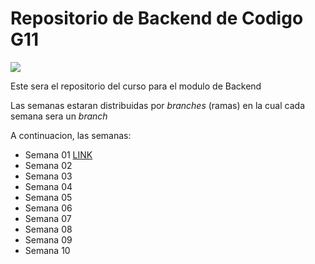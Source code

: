 # Repositorio de Backend de Codigo G11

<p align>
    <img src="https://assets.website-files.com/624b2bd5b7be89e20392d489/624b37b08ca87609798e03a6_codigo-logo-blanco.svg" />
</p>

Este sera el repositorio del curso para el modulo de Backend

Las semanas estaran distribuidas por _branches_ (ramas) en la cual cada semana sera un _branch_

A continuacion, las semanas:

- Semana 01 [LINK](https://www.google.com)
- Semana 02
- Semana 03
- Semana 04
- Semana 05
- Semana 06
- Semana 07
- Semana 08
- Semana 09
- Semana 10